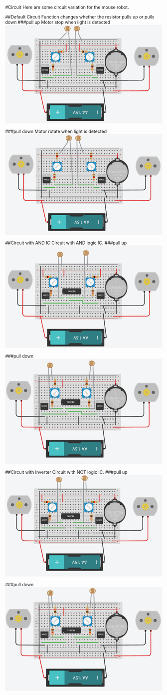 #Circuit
Here are some circuit variation for the mouse robot.

##Default Circuit
Function changes whether the resistor pulls up or pulls down
###pull up
Motor stop when light is detected
![alt text](/circuit/pull_up.png)

###pull down
Motor rotate when light is detected
![alt text](/circuit/pull_down.png)

##Circuit with AND IC
Circuit with AND logic IC.
###pull up
![alt text](/circuit/AND_pull_up.png)

###pull down
![alt text](/circuit/AND_pull_down.png)

##Circuit with Inverter
Circuit with NOT logic IC.
###pull up
![alt text](/circuit/NOT_pull_up.png)

###pull down
![alt text](/circuit/NOT_pull_down.png)
